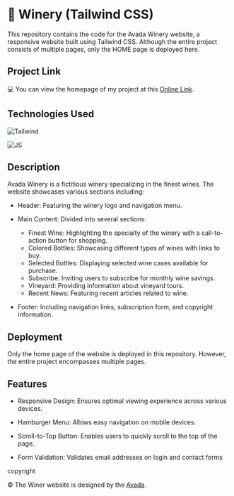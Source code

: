 # 🍇 Winery (Tailwind CSS)

<p>
This repository contains the code for the Avada Winery website, a responsive website built using Tailwind CSS. Although the entire project consists of multiple pages, only the HOME page is deployed here.
</p>


## Project Link

💻 You can view the homepage of my project at this [Online Link](https://simamatin.github.io/Winery/).


## Technologies Used


![Tailwind](https://img.shields.io/badge/Tailwind_CSS-38B2AC?style=for-the-badge&logo=tailwind-css&logoColor=white)

![JS](https://img.shields.io/badge/JavaScript-323330?style=for-the-badge&logo=javascript&logoColor=F7DF1E)


## Description

Avada Winery is a fictitious winery specializing in the finest wines. The website showcases various sections including:

- Header: Featuring the winery logo and navigation menu.

- Main Content: Divided into several sections:
  - Finest Wine: Highlighting the specialty of the winery with a call-to-action button for shopping.
  - Colored Bottles: Showcasing different types of wines with links to buy.
  - Selected Bottles: Displaying selected wine cases available for purchase.
  - Subscribe: Inviting users to subscribe for monthly wine savings.
  - Vineyard: Providing information about vineyard tours.
  - Recent News: Featuring recent articles related to wine.

- Footer: Including navigation links, subscription form, and copyright information.


## Deployment

Only the home page of the website is deployed in this repository. However, the entire project encompasses multiple pages.


## Features

- Responsive Design: Ensures optimal viewing experience across various devices.

- Hamburger Menu: Allows easy navigation on mobile devices.

- Scroll-to-Top Button: Enables users to quickly scroll to the top of the page.

- Form Validation: Validates email addresses on login and contact forms


copyright

© The Winer website is designed by the [Avada](https://avada.website/winery/).
